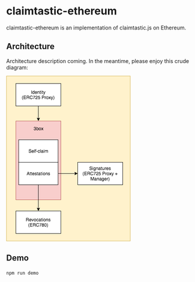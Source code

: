 # claimtastic-ethereum

claimtastic-ethereum is an implementation of claimtastic.js on Ethereum.

## Architecture

Architecture description coming. In the meantime, please enjoy this crude diagram:

![architecture diagram](img/architecture.png)

 ## Demo

 `npm run demo`
